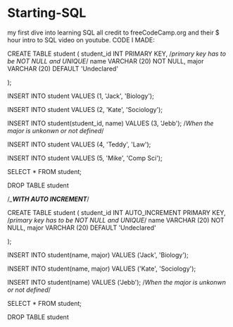 # Starting-SQL
my first dive into learning SQL
all credit to freeCodeCamp.org and their $ hour intro to SQL video on youtube. 
CODE I MADE:


CREATE TABLE student (
    student_id INT PRIMARY KEY, /*primary key has to be NOT NULL and UNIQUE*/
    name VARCHAR (20) NOT NULL,
    major VARCHAR (20) DEFAULT 'Undeclared'

);

INSERT INTO student VALUES (1, 'Jack', 'Biology');

INSERT INTO student VALUES (2, 'Kate', 'Sociology');

INSERT INTO student(student_id, name) VALUES (3, 'Jebb'); /*When the major is unkonwn or not defined*/

INSERT INTO student VALUES (4, 'Teddy', 'Law');

INSERT INTO student VALUES (5, 'Mike', 'Comp Sci');

SELECT * FROM student;

DROP TABLE student


/*_________WITH AUTO INCREMENT________*/

CREATE TABLE student (
    student_id INT AUTO_INCREMENT PRIMARY KEY, /*primary key has to be NOT NULL and UNIQUE*/
    name VARCHAR (20) NOT NULL,
    major VARCHAR (20) DEFAULT 'Undeclared'

);

INSERT INTO student(name, major) VALUES ('Jack', 'Biology');

INSERT INTO student(name, major) VALUES ('Kate', 'Sociology');

INSERT INTO student(name) VALUES ('Jebb'); /*When the major is unkonwn or not defined*/

SELECT * FROM student;

DROP TABLE student

